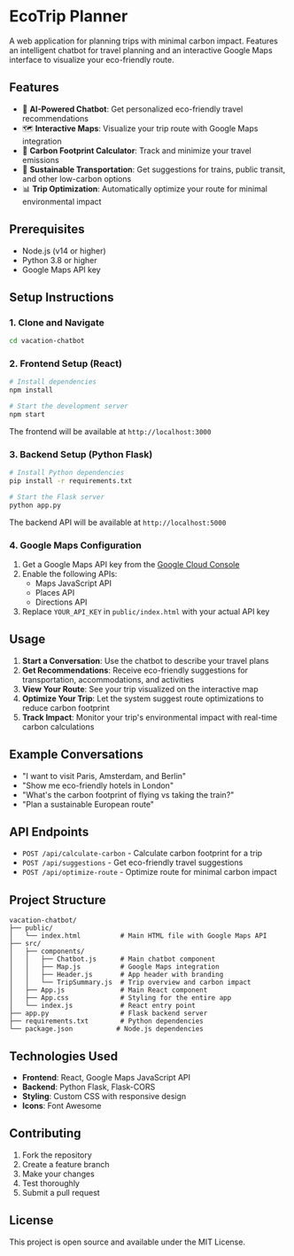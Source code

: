 # EcoTrip Planner

A web application for planning trips with minimal carbon impact. Features an intelligent chatbot for travel planning and an interactive Google Maps interface to visualize your eco-friendly route.

## Features

- 🤖 **AI-Powered Chatbot**: Get personalized eco-friendly travel recommendations
- 🗺️ **Interactive Maps**: Visualize your trip route with Google Maps integration
- 🌱 **Carbon Footprint Calculator**: Track and minimize your travel emissions
- 🚂 **Sustainable Transportation**: Get suggestions for trains, public transit, and other low-carbon options
- 📊 **Trip Optimization**: Automatically optimize your route for minimal environmental impact

## Prerequisites

- Node.js (v14 or higher)
- Python 3.8 or higher
- Google Maps API key

## Setup Instructions

### 1. Clone and Navigate
```bash
cd vacation-chatbot
```

### 2. Frontend Setup (React)
```bash
# Install dependencies
npm install

# Start the development server
npm start
```

The frontend will be available at `http://localhost:3000`

### 3. Backend Setup (Python Flask)
```bash
# Install Python dependencies
pip install -r requirements.txt

# Start the Flask server
python app.py
```

The backend API will be available at `http://localhost:5000`

### 4. Google Maps Configuration

1. Get a Google Maps API key from the [Google Cloud Console](https://console.cloud.google.com/)
2. Enable the following APIs:
   - Maps JavaScript API
   - Places API
   - Directions API
3. Replace `YOUR_API_KEY` in `public/index.html` with your actual API key

## Usage

1. **Start a Conversation**: Use the chatbot to describe your travel plans
2. **Get Recommendations**: Receive eco-friendly suggestions for transportation, accommodations, and activities
3. **View Your Route**: See your trip visualized on the interactive map
4. **Optimize Your Trip**: Let the system suggest route optimizations to reduce carbon footprint
5. **Track Impact**: Monitor your trip's environmental impact with real-time carbon calculations

## Example Conversations

- "I want to visit Paris, Amsterdam, and Berlin"
- "Show me eco-friendly hotels in London"
- "What's the carbon footprint of flying vs taking the train?"
- "Plan a sustainable European route"

## API Endpoints

- `POST /api/calculate-carbon` - Calculate carbon footprint for a trip
- `POST /api/suggestions` - Get eco-friendly travel suggestions
- `POST /api/optimize-route` - Optimize route for minimal carbon impact

## Project Structure

```
vacation-chatbot/
├── public/
│   └── index.html          # Main HTML file with Google Maps API
├── src/
│   ├── components/
│   │   ├── Chatbot.js      # Main chatbot component
│   │   ├── Map.js          # Google Maps integration
│   │   ├── Header.js       # App header with branding
│   │   └── TripSummary.js  # Trip overview and carbon impact
│   ├── App.js              # Main React component
│   ├── App.css             # Styling for the entire app
│   └── index.js            # React entry point
├── app.py                  # Flask backend server
├── requirements.txt        # Python dependencies
└── package.json           # Node.js dependencies
```

## Technologies Used

- **Frontend**: React, Google Maps JavaScript API
- **Backend**: Python Flask, Flask-CORS
- **Styling**: Custom CSS with responsive design
- **Icons**: Font Awesome

## Contributing

1. Fork the repository
2. Create a feature branch
3. Make your changes
4. Test thoroughly
5. Submit a pull request

## License

This project is open source and available under the MIT License.
